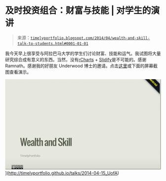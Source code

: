 <!--yml

分类：未分类

日期：2024-05-18 14:54:10

-->

# 及时投资组合：财富与技能 | 对学生的演讲

> 来源：[`timelyportfolio.blogspot.com/2014/04/wealth-and-skill-talk-to-students.html#0001-01-01`](http://timelyportfolio.blogspot.com/2014/04/wealth-and-skill-talk-to-students.html#0001-01-01)

我今天早上很享受与阿拉巴马大学的学生们讨论财富、技能和运气。我试图将大量研究综合成有意义的东西。当然，没有[rCharts](http://rcharts.io) + [Slidify](http://slidify.github.io)是不可能的。感谢 Ramnath。感谢我的好朋友 Underwood 博士的邀请。点击[这里](http://timelyportfolio.github.io/talks/2014-04-15_UofA)或下面的屏幕截图查看演示。

![image](img/034c255dda2393540a398c43abee2c39.png "image")](http://timelyportfolio.github.io/talks/2014-04-15_UofA)
